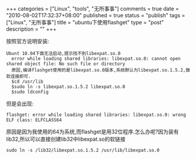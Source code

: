 +++
categories = ["Linux", "tools", "无所事事"]
comments = true
date = "2010-08-02T17:32:37+08:00"
published = true
status = "publish"
tags = ["Linux", "无所事事"]
title = "ubuntu下使用flashget"
type = "post"
description = ""
+++


按照官方说明安装:

``` 
Ubunt 10.04下面无法启动,提示找不到libexpat.so.0
  error while loading shared libraries: libexpat.so.0: cannot open shared object file: No such file or directory
  原因,编译flashget使用的是libexpat.so.0版本,系统默认为libexpat.so.1.5.2,做软连接即可.
  $cd /usr/lib
  $sudo ln -s libexpat.so.1.5.2 libexpat.so.0
  $sudo ldconfig
```

但是会出现:

``` 
flashget: error while loading shared libraries: libexpat.so.0: wrong ELF class: ELFCLASS64
```

原因是因为我使用的64为系统,而flashget是用32位程序.怎么办呢?因为装有lib32,所以可以直接创建lib32中libexpat.so的软链接

``` 
sudo ln -s /lib32/libexpat.so.1.5.2 /usr/lib/libexpat.so.0
```
<!--more-->